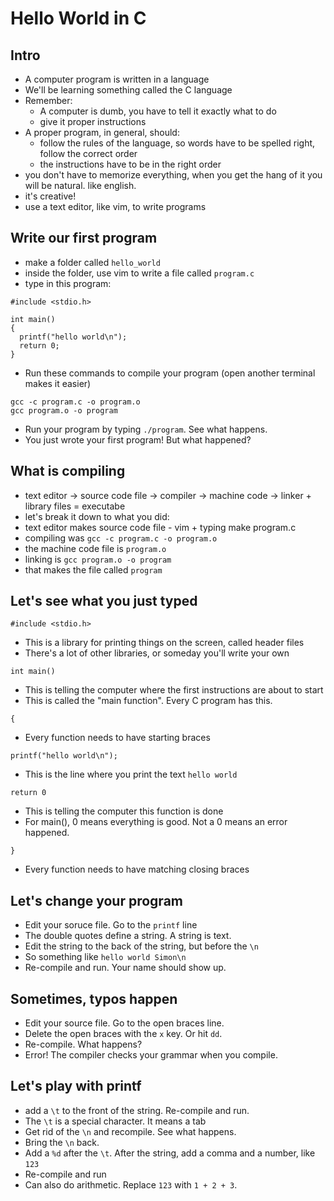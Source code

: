 # Hello World in C #

## Intro ##

* A computer program is written in a language
* We'll be learning something called the C language
* Remember:
  * A computer is dumb, you have to tell it exactly what to do
  * give it proper instructions
* A proper program, in general, should:
  * follow the rules of the language, so words have to be spelled right, follow the correct order
  * the instructions have to be in the right order
* you don't have to memorize everything, when you get the hang of it you will be natural. like english.
* it's creative!
* use a text editor, like vim, to write programs

## Write our first program ##

* make a folder called `hello_world`
* inside the folder, use vim to write a file called `program.c`
* type in this program:

```
#include <stdio.h>

int main()
{
  printf("hello world\n");
  return 0;
}
```

* Run these commands to compile your program (open another terminal makes it easier)

```
gcc -c program.c -o program.o
gcc program.o -o program
```

* Run your program by typing `./program`. See what happens.
* You just wrote your first program! But what happened?

## What is compiling ##

* text editor -> source code file -> compiler -> machine code -> linker + library files = executabe
* let's break it down to what you did:
 * text editor makes source code file - vim + typing make program.c
 * compiling was `gcc -c program.c -o program.o`
 * the machine code file is `program.o`
 * linking is `gcc program.o -o program`
 * that makes the file called `program`

## Let's see what you just typed ##

`#include <stdio.h>`
 * This is a library for printing things on the screen, called header files
 * There's a lot of other libraries, or someday you'll write your own

`int main()`
* This is telling the computer where the first instructions are about to start
* This is called the "main function". Every C program has this.

`{`
* Every function needs to have starting braces

`printf("hello world\n");`
* This is the line where you print the text `hello world`

`return 0`
* This is telling the computer this function is done
* For main(), 0 means everything is good. Not a 0 means an error happened.

`}`
* Every function needs to have matching closing braces

## Let's change your program ##

* Edit your soruce file. Go to the `printf` line
* The double quotes define a string. A string is text.
* Edit the string to the back of the string, but before the `\n`
* So something like `hello world Simon\n`
* Re-compile and run. Your name should show up.

## Sometimes, typos happen ##

* Edit your source file. Go to the open braces line.
* Delete the open braces with the `x` key. Or hit `dd`.
* Re-compile. What happens?
* Error! The compiler checks your grammar when you compile.
 
## Let's play with printf ##

* add a `\t` to the front of the string. Re-compile and run.
* The `\t` is a special character. It means a tab
* Get rid of the `\n` and recompile. See what happens.
* Bring the `\n` back.
* Add a `%d` after the `\t`. After the string, add a comma and a number, like `123`
* Re-compile and run
* Can also do arithmetic. Replace `123` with `1 + 2 + 3`.
